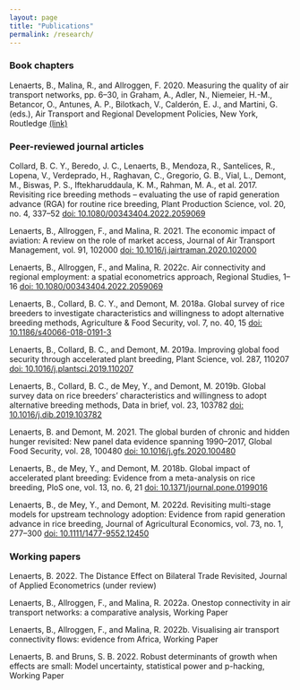 ```yaml
---
layout: page
title: "Publications"
permalink: /research/
---
```


### Book chapters
Lenaerts, B., Malina, R., and Allroggen, F. 2020. Measuring the quality of air transport networks, pp. 6–30, in Graham, A., Adler, N., Niemeier, H.-M., Betancor, O., Antunes, A. P., Bilotkach, V., Calderón, E. J., and Martini, G. (eds.), Air Transport and Regional Development Policies, New York, Routledge [(link)](https://www.taylorfrancis.com/chapters/edit/10.4324/9781003092070-2/measuring-quality-air-transport-networks-bert-lenaerts-robert-malina-florian-allroggen)

### Peer-reviewed journal articles
Collard, B. C. Y., Beredo, J. C., Lenaerts, B., Mendoza, R., Santelices, R., Lopena, V., Verdeprado, H., Raghavan, C., Gregorio, G. B., Vial, L., Demont, M., Biswas, P. S., Iftekharuddaula, K. M., Rahman, M. A., et al. 2017. Revisiting rice breeding methods – evaluating the use of rapid generation advance (RGA) for routine rice breeding, Plant Production Science, vol. 20, no. 4, 337–52 [doi: 10.1080/00343404.2022.2059069](https://doi.org/10.1080/1343943X.2017.1391705)

Lenaerts, B., Allroggen, F., and Malina, R. 2021. The economic impact of aviation: A review on the role of market access, Journal of Air Transport Management, vol. 91, 102000 [doi: 10.1016/j.jairtraman.2020.102000](https://doi.org/10.1016/j.jairtraman.2020.102000)

Lenaerts, B., Allroggen, F., and Malina, R. 2022c. Air connectivity and regional employment: a spatial econometrics approach, Regional Studies, 1–16 [doi: 10.1080/00343404.2022.2059069](https://doi.org/10.1080/00343404.2022.2059069)

Lenaerts, B., Collard, B. C. Y., and Demont, M. 2018a. Global survey of rice breeders to investigate characteristics and willingness to adopt alternative breeding methods, Agriculture & Food Security, vol. 7, no. 40, 15 [doi: 10.1186/s40066-018-0191-3](https://doi.org/10.1186/s40066-018-0191-3)

Lenaerts, B., Collard, B. C., and Demont, M. 2019a. Improving global food security through accelerated plant breeding, Plant Science, vol. 287, 110207 [doi: 10.1016/j.plantsci.2019.110207](https://doi.org/10.1016/j.plantsci.2019.110207)

Lenaerts, B., Collard, B. C., de Mey, Y., and Demont, M. 2019b. Global survey data on rice breeders’ characteristics and willingness to adopt alternative breeding methods, Data in brief, vol. 23, 103782 [doi: 10.1016/j.dib.2019.103782](https://doi.org/10.1016/j.dib.2019.103782)

Lenaerts, B. and Demont, M. 2021. The global burden of chronic and hidden hunger revisited: New panel data evidence spanning 1990–2017, Global Food Security, vol. 28, 100480 [doi: 10.1016/j.gfs.2020.100480](https://doi.org/10.1016/j.gfs.2020.100480)

Lenaerts, B., de Mey, Y., and Demont, M. 2018b. Global impact of accelerated plant breeding: Evidence from a meta-analysis on rice breeding, PloS one, vol. 13, no. 6, 21 [doi: 10.1371/journal.pone.0199016](https://doi.org/10.1371/journal.pone.0199016)

Lenaerts, B., de Mey, Y., and Demont, M. 2022d. Revisiting multi-stage models for upstream technology adoption: Evidence from rapid generation advance in rice breeding, Journal of Agricultural Economics, vol. 73, no. 1, 277–300 [doi: 10.1111/1477-9552.12450](https://doi.org/10.1111/1477-9552.12450)

### Working papers
Lenaerts, B. 2022. The Distance Effect on Bilateral Trade Revisited, Journal of Applied Econometrics (under review)

Lenaerts, B., Allroggen, F., and Malina, R. 2022a. Onestop connectivity in air transport networks: a comparative analysis, Working Paper

Lenaerts, B., Allroggen, F., and Malina, R. 2022b. Visualising air transport connectivity flows: evidence from Africa, Working Paper

Lenaerts, B. and Bruns, S. B. 2022. Robust determinants of growth when effects are small: Model uncertainty, statistical power and p-hacking, Working Paper

